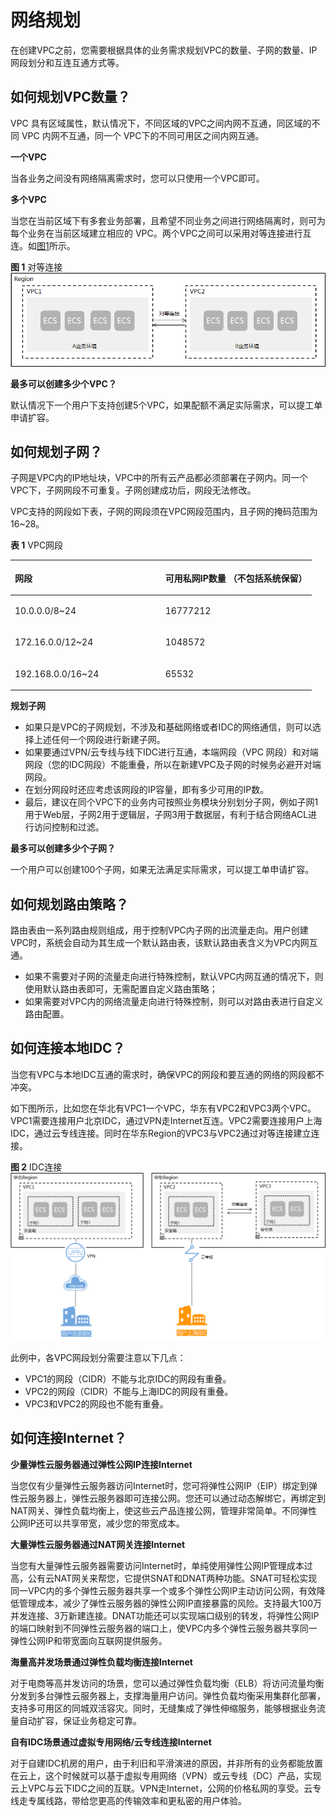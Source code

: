 # 网络规划<a name="vpc_0001"></a>

在创建VPC之前，您需要根据具体的业务需求规划VPC的数量、子网的数量、IP网段划分和互连互通方式等。

## **如何规划VPC数量？**<a name="section089562719454"></a>

VPC 具有区域属性，默认情况下，不同区域的VPC之间内网不互通，同区域的不同 VPC 内网不互通，同一个 VPC下的不同可用区之间内网互通。

**一个VPC**

当各业务之间没有网络隔离需求时，您可以只使用一个VPC即可。

**多个VPC**

当您在当前区域下有多套业务部署，且希望不同业务之间进行网络隔离时，则可为每个业务在当前区域建立相应的 VPC。两个VPC之间可以采用对等连接进行互连。如[图1](#fig215117212465)所示。

**图 1**  对等连接<a name="fig215117212465"></a>  
![](figures/对等连接.png "对等连接")

**最多可以创建多少个VPC？**

默认情况下一个用户下支持创建5个VPC，如果配额不满足实际需求，可以提工单申请扩容。

## **如何规划子网？**<a name="section15166143804819"></a>

子网是VPC内的IP地址块，VPC中的所有云产品都必须部署在子网内。同一个VPC下，子网网段不可重复。子网创建成功后，网段无法修改。

VPC支持的网段如下表，子网的网段须在VPC网段范围内，且子网的掩码范围为16~28。

**表 1**  VPC网段

<a name="table189995710454"></a>
<table><thead align="left"><tr id="row8207108124517"><th class="cellrowborder" valign="top" width="50%" id="mcps1.2.3.1.1"><p id="p102071884459"><a name="p102071884459"></a><a name="p102071884459"></a><strong id="b720717819459"><a name="b720717819459"></a><a name="b720717819459"></a>网段</strong></p>
</th>
<th class="cellrowborder" valign="top" width="50%" id="mcps1.2.3.1.2"><p id="p182071182452"><a name="p182071182452"></a><a name="p182071182452"></a><strong id="b1520716894510"><a name="b1520716894510"></a><a name="b1520716894510"></a>可用私网IP数量 （不包括系统保留）</strong></p>
</th>
</tr>
</thead>
<tbody><tr id="row152071480452"><td class="cellrowborder" valign="top" width="50%" headers="mcps1.2.3.1.1 "><p id="p132071844510"><a name="p132071844510"></a><a name="p132071844510"></a><span>10.0.0.0/8~24</span></p>
</td>
<td class="cellrowborder" valign="top" width="50%" headers="mcps1.2.3.1.2 "><p id="p5208158124510"><a name="p5208158124510"></a><a name="p5208158124510"></a><span>16777212</span></p>
</td>
</tr>
<tr id="row82089834520"><td class="cellrowborder" valign="top" width="50%" headers="mcps1.2.3.1.1 "><p id="p1420858124515"><a name="p1420858124515"></a><a name="p1420858124515"></a><span>172.16.0.0/12~24</span></p>
</td>
<td class="cellrowborder" valign="top" width="50%" headers="mcps1.2.3.1.2 "><p id="p12081813452"><a name="p12081813452"></a><a name="p12081813452"></a><span>1048572</span></p>
</td>
</tr>
<tr id="row920814834520"><td class="cellrowborder" valign="top" width="50%" headers="mcps1.2.3.1.1 "><p id="p6208781453"><a name="p6208781453"></a><a name="p6208781453"></a><span>192.168.0.0/16~24</span></p>
</td>
<td class="cellrowborder" valign="top" width="50%" headers="mcps1.2.3.1.2 "><p id="p1420910815455"><a name="p1420910815455"></a><a name="p1420910815455"></a><span>65532</span></p>
</td>
</tr>
</tbody>
</table>

**规划子网**

-   如果只是VPC的子网规划，不涉及和基础网络或者IDC的网络通信，则可以选择上述任何一个网段进行新建子网。
-   如果要通过VPN/云专线与线下IDC进行互通，本端网段（VPC 网段）和对端网段（您的IDC网段）不能重叠，所以在新建VPC及子网的时候务必避开对端网段。
-   在划分网段时还应考虑该网段的IP容量，即有多少可用的IP数。
-   最后，建议在同个VPC下的业务内可按照业务模块分别划分子网，例如子网1用于Web层，子网2用于逻辑层，子网3用于数据层，有利于结合网络ACL进行访问控制和过滤。

**最多可以创建多少个子网？**

一个用户可以创建100个子网，如果无法满足实际需求，可以提工单申请扩容。

## **如何规划路由策略？**<a name="section169901852144820"></a>

路由表由一系列路由规则组成，用于控制VPC内子网的出流量走向。用户创建VPC时，系统会自动为其生成一个默认路由表，该默认路由表含义为VPC内网互通。

-   如果不需要对子网的流量走向进行特殊控制，默认VPC内网互通的情况下，则使用默认路由表即可，无需配置自定义路由策略；
-   如果需要对VPC内的网络流量走向进行特殊控制，则可以对路由表进行自定义路由配置。

## **如何连接本地IDC？**<a name="section187551349164918"></a>

当您有VPC与本地IDC互通的需求时，确保VPC的网段和要互通的网络的网段都不冲突。

如下图所示，比如您在华北有VPC1一个VPC，华东有VPC2和VPC3两个VPC。VPC1需要连接用户北京IDC，通过VPN走Internet互连。VPC2需要连接用户上海IDC，通过云专线连接。同时在华东Region的VPC3与VPC2通过对等连接建立连接。

**图 2**  IDC连接<a name="fig7861557549"></a>  
![](figures/IDC连接.png "IDC连接")

此例中，各VPC网段划分需要注意以下几点：

-   VPC1的网段（CIDR）不能与北京IDC的网段有重叠。
-   VPC2的网段（CIDR）不能与上海IDC的网段有重叠。
-   VPC3和VPC2的网段也不能有重叠。

## **如何连接Internet？**<a name="section7650164019505"></a>

**少量弹性云服务器通过弹性公网IP连接Internet**

当您仅有少量弹性云服务器访问Internet时，您可将弹性公网IP（EIP）绑定到弹性云服务器上，弹性云服务器即可连接公网。您还可以通过动态解绑它，再绑定到NAT网关、弹性负载均衡上，使这些云产品连接公网，管理非常简单。不同弹性公网IP还可以共享带宽，减少您的带宽成本。

**大量弹性云服务器通过NAT网关连接Internet**

当您有大量弹性云服务器需要访问Internet时，单纯使用弹性公网IP管理成本过高，公有云NAT网关来帮您，它提供SNAT和DNAT两种功能。SNAT可轻松实现同一VPC内的多个弹性云服务器共享一个或多个弹性公网IP主动访问公网，有效降低管理成本，减少了弹性云服务器的弹性公网IP直接暴露的风险。支持最大100万并发连接、3万新建连接。DNAT功能还可以实现端口级别的转发，将弹性公网IP的端口映射到不同弹性云服务器的端口上，使VPC内多个弹性云服务器共享同一弹性公网IP和带宽面向互联网提供服务。

**海量高并发场景通过弹性负载均衡连接Internet**

对于电商等高并发访问的场景，您可以通过弹性负载均衡（ELB）将访问流量均衡分发到多台弹性云服务器上，支撑海量用户访问。弹性负载均衡采用集群化部署，支持多可用区的同城双活容灾。同时，无缝集成了弹性伸缩服务，能够根据业务流量自动扩容，保证业务稳定可靠。

**自有IDC场景通过虚拟专用网络/云专线连接Internet**

对于自建IDC机房的用户，由于利旧和平滑演进的原因，并非所有的业务都能放置在云上，这个时候就可以基于虚拟专用网络（VPN）或云专线（DC）产品，实现云上VPC与云下IDC之间的互联。VPN走Internet，公网的价格私网的享受。云专线走专属线路，带给您更高的传输效率和更私密的用户体验。

